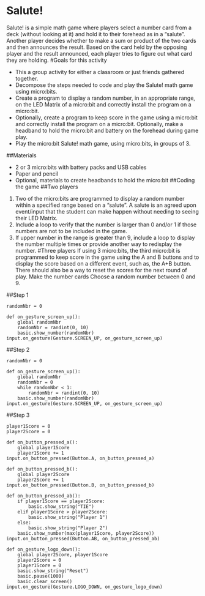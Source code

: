 # Salute!
Salute! is a simple math game where players select a number card from a deck (without looking at it) and hold it to their forehead as in a “salute”. Another player decides whether to make a sum or product of the two cards and then announces the result. Based on the card held by the opposing player and the result announced, each player tries to figure out what card they are holding.
#Goals for this activity
* This a group activity for either a classroom or just friends gathered together.
* Decompose the steps needed to code and play the Salute! math game using micro:bits.
* Create a program to display a random number, in an appropriate range, on the LED Matrix of a micro:bit and correctly install the program on a micro:bit.
* Optionally, create a program to keep score in the game using a micro:bit and correctly install the program on a micro:bit. Optionally, make a headband to hold the micro:bit and battery on the forehead during game play.
* Play the micro:bit Salute! math game, using micro:bits, in groups of 3.

##Materials
* 2 or 3 micro:bits with battery packs and USB cables
* Paper and pencil
* Optional, materials to create headbands to hold the micro:bit
##Coding the game
##Two players
1. Two of the micro:bits are programmed to display a random number within a specified range based on a “salute”. A salute is an agreed upon event/input that the student can make happen without needing to seeing their LED Matrix.
2. Include a loop to verify that the number is larger than 0 and/or 1 if those numbers are not to be included in the game.
3. If upper number in the range is greater than 9, include a loop to display the number multiple times or provide another way to redisplay the number.
#Three players
If using 3 micro:bits, the third micro:bit is programmed to keep score in the game using the A and B buttons and to display the score based on a different event, such as, the A+B button. There should also be a way to reset the scores for the next round of play.
Make the number cards
Choose a random number between 0 and 9.

##Step 1
```
randomNbr = 0

def on_gesture_screen_up():
    global randomNbr
    randomNbr = randint(0, 10)
    basic.show_number(randomNbr)
input.on_gesture(Gesture.SCREEN_UP, on_gesture_screen_up)

```

##Step 2

```
randomNbr = 0

def on_gesture_screen_up():
    global randomNbr
    randomNbr = 0
    while randomNbr < 1:
        randomNbr = randint(0, 10)
    basic.show_number(randomNbr)
input.on_gesture(Gesture.SCREEN_UP, on_gesture_screen_up)

```
##Step 3
```
player1Score = 0
player2Score = 0

def on_button_pressed_a():
    global player1Score
    player1Score += 1
input.on_button_pressed(Button.A, on_button_pressed_a)

def on_button_pressed_b():
    global player2Score
    player2Score += 1
input.on_button_pressed(Button.B, on_button_pressed_b)

def on_button_pressed_ab():
    if player1Score == player2Score:
        basic.show_string("TIE")
    elif player1Score > player2Score:
        basic.show_string("Player 1")
    else:
        basic.show_string("Player 2")
    basic.show_number(max(player1Score, player2Score))
input.on_button_pressed(Button.AB, on_button_pressed_ab)

def on_gesture_logo_down():
    global player2Score, player1Score
    player2Score = 0
    player1Score = 0
    basic.show_string("Reset")
    basic.pause(1000)
    basic.clear_screen()
input.on_gesture(Gesture.LOGO_DOWN, on_gesture_logo_down)

```
